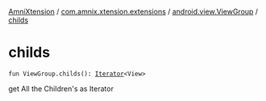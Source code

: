 [AmniXtension](../../index.md) / [com.amnix.xtension.extensions](../index.md) / [android.view.ViewGroup](index.md) / [childs](./childs.md)

# childs

`fun ViewGroup.childs(): `[`Iterator`](https://kotlinlang.org/api/latest/jvm/stdlib/kotlin.collections/-iterator/index.html)`<View>`

get All the Children's as Iterator

